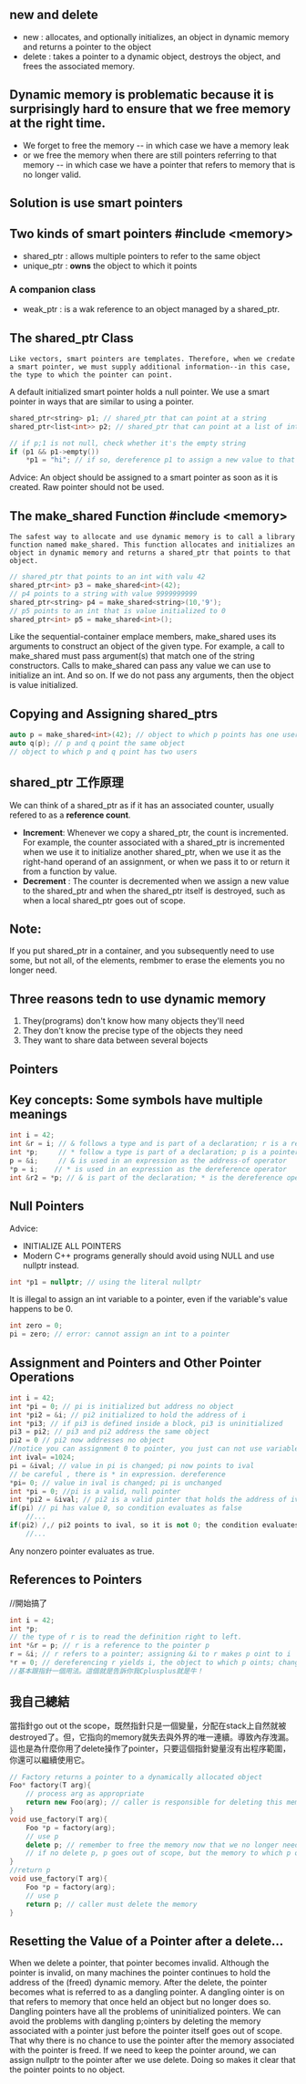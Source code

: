 ## new and delete
- new : allocates, and optionally initializes, an object in dynamic memory and returns a pointer to the object
- delete : takes a pointer to a dynamic object, destroys the object, and frees the associated memory.

## Dynamic memory is problematic because it is surprisingly hard to ensure that we free memory at the right time.

- We forget to free the memory -- in which case we have a memory leak
- or we free the memory when there are still pointers referring to that memory -- in which case we have a pointer that refers to memory that is no longer valid.

## Solution is use smart pointers

## Two kinds of smart pointers #include \<memory\>
- shared_ptr : allows multiple pointers to refer to the same object
- unique_ptr : **owns** the object to which it points  

### A companion class 
- weak_ptr : is a wak reference to an object managed by a shared_ptr.

## The shared_ptr Class
    Like vectors, smart pointers are templates. Therefore, when we credate a smart pointer, we must supply additional information--in this case, the type to which the pointer can point.
A default initialized smart pointer holds a null pointer. We use a smart pointer in ways that are similar to using a pointer.
```C++
shared_ptr<string> p1; // shared_ptr that can point at a string
shared_ptr<list<int>> p2; // shared_ptr that can point at a list of ints

// if p;1 is not null, check whether it's the empty string
if (p1 && p1->empty())
    *p1 = "hi"; // if so, dereference p1 to assign a new value to that string
```
Advice: An object should be assigned to a smart pointer as soon as it is created. Raw pointer should not be used.

## The make_shared Function #include \<memory\>
    The safest way to allocate and use dynamic memory is to call a library function named make_shared. This function allocates and initializes an object in dynamic memory and returns a shared_ptr that points to that object.
```C++
// shared_ptr that points to an int with valu 42
shared_ptr<int> p3 = make_shared<int>(42);
// p4 points to a string with value 9999999999
shared_ptr<string> p4 = make_shared<string>(10,'9');
// p5 points to an int that is value initialized to 0
shared_ptr<int> p5 = make_shared<int>();
```
Like the sequential-container emplace members, make_shared uses its arguments to construct an object of the given type. For example, a call to make_shared<string> must pass argument(s) that match one of the string constructors. Calls to make_shared<int> can pass any value we can use to initialize an int. And so on. If we do not pass any arguments, then the object is value initialized.

## Copying and Assigning shared_ptrs
```C++
auto p = make_shared<int>(42); // object to which p points has one user
auto q(p); // p and q point the same object
// object to which p and q point has two users
```

## shared_ptr 工作原理
We can think of a shared_ptr as if it has an associated counter, usually refered to as a **reference count**.  
- **Increment**: Whenever we copy a shared_ptr, the count is incremented. For example, the counter associated with a shared_ptr is incremented when we use it to initialize another shared_ptr, when we use it as the right-hand operand of an assignment, or when we pass it to or return it from a function by value. 
- **Decrement** : The counter is decremented when we assign a new value to the shared_ptr and when the shared_ptr itself is destroyed, such as when a local shared_ptr goes out of scope.

## Note:
If you put shared_ptr in a container, and you subsequently need to use some, but not all, of the elements, rembmer to erase the elements you no longer need.

## Three reasons tedn to use dynamic memory
1. They(programs) don't know how many objects they'll need
2. They don't know the precise type of the objects they need
3. They want to share data between several bojects
## Pointers 

## Key concepts: Some symbols have multiple meanings
```C++
int i = 42;
int &r = i; // & follows a type and is part of a declaration; r is a reference
int *p;     // * follow a type is part of a declaration; p is a pointer
p = &i;     // & is used in an expression as the address-of operator
*p = i;    // * is used in an expression as the dereference operator
int &r2 = *p; // & is part of the declaration; * is the dereference operator
```
## Null Pointers
Advice: 
- INITIALIZE ALL POINTERS
- Modern C++ programs generally should avoid using NULL and use nullptr instead.
```C++
int *p1 = nullptr; // using the literal nullptr
```
It is illegal to assign an int variable to a pointer, even if the variable's value happens to be 0.
```C++
int zero = 0;
pi = zero; // error: cannot assign an int to a pointer
```

## Assignment and Pointers and Other Pointer Operations
```C++
int i = 42;
int *pi = 0; // pi is initialized but address no object
int *pi2 = &i; // pi2 initialized to hold the address of i
int *pi3; // if pi3 is defined inside a block, pi3 is uninitialized
pi3 = pi2; // pi3 and pi2 address the same object
pi2 = 0 // pi2 now addresses no object
//notice you can assignment 0 to pointer, you just can not use variable = 0 to do assignment
int ival= =1024;
pi = &ival; // value in pi is changed; pi now points to ival
// be careful , there is * in expression. dereference
*pi= 0; // value in ival is changed; pi is unchanged
int *pi = 0; //pi is a valid, null pointer
int *pi2 = &ival; // pi2 is a valid pinter that holds the address of ival
if(pi) // pi has value 0, so condition evaluates as false
    //...
if(pi2) /,/ pi2 points to ival, so it is not 0; the condition evaluates as true
    //...

```

Any nonzero pointer evaluates as true.

## References to Pointers
//開始搞了
```C++
int i = 42;
int *p;
// the type of r is to read the definition right to left.
int *&r = p; // r is a reference to the pointer p
r = &i; // r refers to a pointer; assigning &i to r makes p oint to i
*r = 0; // dereferencing r yields i, the object to which p oints; changes i to 0;
//基本跟指針一個用法。這個就是告訴你我Cplusplus就是牛！
```

## 我自己總結
當指針go out ot the scope，既然指針只是一個變量，分配在stack上自然就被destroyed了。但，它指向的memory就失去與外界的唯一連續。導致內存洩漏。這也是為什麼你用了delete操作了pointer，只要這個指針變量沒有出程序範圍，你還可以繼續使用它。
```C++
// Factory returns a pointer to a dynamically allocated object
Foo* factory(T arg){
    // process arg as appropriate
    return new Foo(arg); // caller is responsible for deleting this memory
}
void use_factory(T arg){
    Foo *p = factory(arg);
    // use p
    delete p; // remember to free the memory now that we no longer need it
    // if no delete p, p goes out of scope, but the memory to which p oints is not freed!!
}
//return p
void use_factory(T arg){
    Foo *p = factory(arg);
    // use p
    return p; // caller must delete the memory
}
```

## Resetting the Value of a Pointer after a delete...
When we delete a pointer, that pointer becomes invalid. Although the pointer is invalid, on many machines the pointer continues to hold the address of the (freed) dynamic memory. After the delete, the pointer becomes what is referred to as a dangling pointer. A dangling ointer is on that refers to memory that once held an object but no longer does so.  
Dangling pointers have all the problems of uninitialized pointers. We can avoid the problems with dangling p;ointers by deleting the memory associated with a pointer just before the pointer itself goes out of scope. That why there is no chance to use the pointer after the memory associated with the pointer is freed. If we need to keep the pointer around, we can assign nullptr to the pointer after we use delete. Doing so makes it clear that the pointer points to no object.

